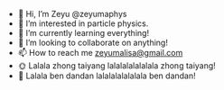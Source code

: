 - 👋 Hi, I’m Zeyu @zeyumaphys
- 👀 I’m interested in particle physics.
- 🌱 I’m currently learning everything! 
- 💞️ I’m looking to collaborate on anything!
- 📫 How to reach me zeyumalisa@gmail.com 
- 🌞 Lalala zhong taiyang lalalalalalalala zhong taiyang!
- 👦 Lalala ben dandan lalalalalalalala ben dandan!

<!---
zeyumaphys/zeyumaphys is a ✨ special ✨ repository because its `README.md` (this file) appears on your GitHub profile.
You can click the Preview link to take a look at your changes.
--->
